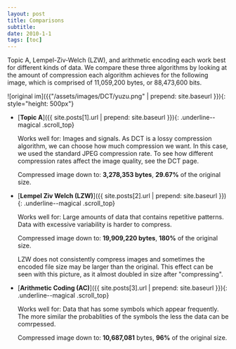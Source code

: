 ```yaml
---
layout: post
title: Comparisons
subtitle: 
date: 2010-1-1
tags: [toc]
---
```


Topic A, Lempel-Ziv-Welch (LZW), and arithmetic encoding each work best for different kinds of data. We compare these three algorithms by looking at the amount of compression each algorithm achieves for the following image, which is comprised of 11,059,200 bytes, or 88,473,600 bits.

![original im]({{"/assets/images/DCT/yuzu.png" | prepend: site.baseurl }}){: style="height: 500px"}

- [**Topic A**]({{ site.posts[1].url | prepend: site.baseurl }}){: .underline--magical .scroll_top}

	Works well for: Images and signals. As DCT is a lossy compression algorithm, we can choose how much compression we want. In this case, we used the standard JPEG compression rate. To see how different compression rates affect the image quality, see the DCT page.

	Compressed image down to: **3,278,353 bytes**, **29.67%** of the original size.


- [**Lempel Ziv Welch (LZW)**]({{ site.posts[2].url | prepend: site.baseurl }}){: .underline--magical .scroll_top}

	Works well for: Large amounts of data that contains repetitive patterns. Data with excessive variability is harder to compress. 

	Compressed image down to: **19,909,220 bytes**, **180%** of the original size.

	LZW does not consistently compress images and sometimes the encoded file size may be larger than the original. This effect can be seen with this picture, as it almost doubled in size after "compressing". 


- [**Arithmetic Coding (AC)**]({{ site.posts[3].url | prepend: site.baseurl }}){: .underline--magical .scroll_top}

	Works well for: Data that has some symbols which appear frequently. The more similar the probablities of the symbols the less the data can be comrpessed.

	Compressed image down to: **10,687,081** bytes, **96%** of the original size.

